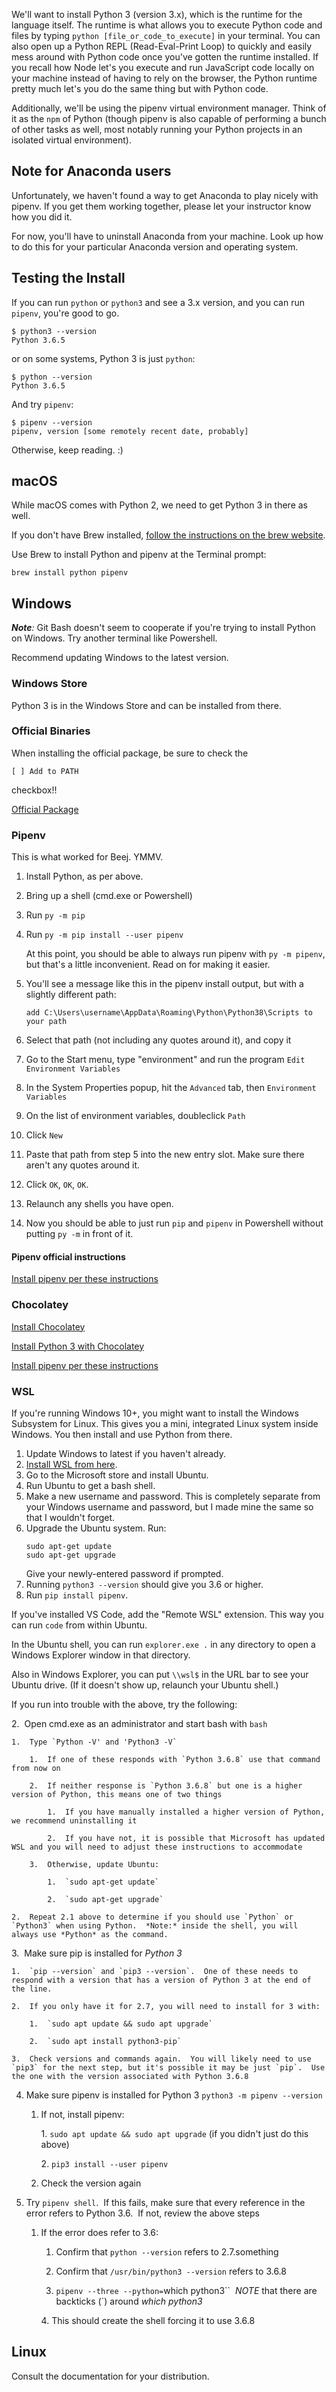 We'll want to install Python 3 (version 3.x), which is the runtime for the language itself. The runtime is what allows you to execute Python code and files by typing `python [file_or_code_to_execute]` in your terminal. You can also open up a Python REPL (Read-Eval-Print Loop) to quickly and easily mess around with Python code once you've gotten the runtime installed. If you recall how Node let's you execute and run JavaScript code locally on your machine instead of having to rely on the browser, the Python runtime pretty much let's you do the same thing but with Python code. 

Additionally, we'll be using the pipenv virtual environment manager. Think of it as the `npm` of Python (though pipenv is also capable of performing a bunch of other tasks as well, most notably running your Python projects in an isolated virtual environment). 

## Note for Anaconda users

Unfortunately, we haven't found a way to get Anaconda to play nicely with pipenv. If you get them working together, please let your instructor know how you did it.

For now, you'll have to uninstall Anaconda from your machine. Look up how to do this for your particular Anaconda version and operating system. 

## Testing the Install

If you can run `python` or `python3` and see a 3.x version, and you can run `pipenv`, you're good to go.

```
$ python3 --version
Python 3.6.5
```
or on some systems, Python 3 is just `python`:

```
$ python --version
Python 3.6.5
```

And try `pipenv`:

```
$ pipenv --version
pipenv, version [some remotely recent date, probably]
```

Otherwise, keep reading. :)

## macOS

While macOS comes with Python 2, we need to get Python 3 in there as well.

If you don't have Brew installed, [follow the instructions on the brew website](https://brew.sh/).

Use Brew to install Python and pipenv at the Terminal prompt:

```
brew install python pipenv
```

## Windows

_**Note**:_ Git Bash doesn't seem to cooperate if you're trying to install Python on Windows. Try another terminal like Powershell. 

Recommend updating Windows to the latest version.

### Windows Store

Python 3 is in the Windows Store and can be installed from there.

### Official Binaries

When installing the official package, be sure to check the

```
[ ] Add to PATH
```

checkbox!!

[Official Package](https://www.python.org/downloads/windows/)

### Pipenv

This is what worked for Beej. YMMV.

1. Install Python, as per above.
2. Bring up a shell (cmd.exe or Powershell)
3. Run `py -m pip`
4. Run `py -m pip install --user pipenv`

   At this point, you should be able to always run pipenv with `py -m pipenv`, but that's a little inconvenient. Read on for making it easier.

5. You'll see a message like this in the pipenv install output, but with a slightly different path:
   ```
   add C:\Users\username\AppData\Roaming\Python\Python38\Scripts to your path
   ```
6. Select that path (not including any quotes around it), and copy it
7. Go to the Start menu, type "environment" and run the program `Edit Environment Variables`
8. In the System Properties popup, hit the `Advanced` tab, then `Environment Variables`
9. On the list of environment variables, doubleclick `Path`
10. Click `New`
11. Paste that path from step 5 into the new entry slot. Make sure there aren't any quotes around it.
12. Click `OK`, `OK`, `OK`.
13. Relaunch any shells you have open.
14. Now you should be able to just run `pip` and `pipenv` in Powershell without putting `py -m` in front of it.

#### Pipenv official instructions

[Install pipenv per these instructions](http://docs.python-guide.org/en/latest/dev/virtualenvs/#virtualenvironments-ref)

### Chocolatey

[Install Chocolatey](https://chocolatey.org/install)

[Install Python 3 with Chocolatey](https://chocolatey.org/packages/python3)

[Install pipenv per these instructions](http://docs.python-guide.org/en/latest/dev/virtualenvs/#virtualenvironments-ref)

### WSL

If you're running Windows 10+, you might want to install the Windows Subsystem for Linux. This gives you a mini, integrated Linux system inside Windows. You then install and use Python from there.

1. Update Windows to latest if you haven't already.
2. [Install WSL from here](https://docs.microsoft.com/en-us/windows/wsl/install-win10).
3. Go to the Microsoft store and install Ubuntu.
4. Run Ubuntu to get a bash shell.
5. Make a new username and password. This is completely separate from your Windows username and password, but I made mine the same so that I wouldn't forget.
6. Upgrade the Ubuntu system. Run:
   ```
   sudo apt-get update
   sudo apt-get upgrade
   ```
   Give your newly-entered password if prompted.
7. Running `python3 --version` should give you 3.6 or higher.
8. Run `pip install pipenv`.

If you've installed VS Code, add the "Remote WSL" extension. This way you can run `code` from within Ubuntu.

In the Ubuntu shell, you can run `explorer.exe .` in any directory to open a Windows Explorer window in that directory.

Also in Windows Explorer, you can put `\\wsl$` in the URL bar to see your Ubuntu drive. (If it doesn't show up, relaunch your Ubuntu shell.)

If you run into trouble with the above, try the following:

2.  Open cmd.exe as an administrator and start bash with `bash`

    1.  Type `Python -V' and 'Python3 -V`

        1.  If one of these responds with `Python 3.6.8` use that command from now on

        2.  If neither response is `Python 3.6.8` but one is a higher version of Python, this means one of two things

            1.  If you have manually installed a higher version of Python, we recommend uninstalling it

            2.  If you have not, it is possible that Microsoft has updated WSL and you will need to adjust these instructions to accommodate

        3.  Otherwise, update Ubuntu:

            1.  `sudo apt-get update`

            2.  `sudo apt-get upgrade`

    2.  Repeat 2.1 above to determine if you should use `Python` or `Python3` when using Python.  *Note:* inside the shell, you will always use *Python* as the command.

3.  Make sure pip is installed for *Python 3*

    1.  `pip --version` and `pip3 --version`.  One of these needs to respond with a version that has a version of Python 3 at the end of the line.  

    2.  If you only have it for 2.7, you will need to install for 3 with:

        1.  `sudo apt update && sudo apt upgrade`

        2.  `sudo apt install python3-pip`

    3.  Check versions and commands again.  You will likely need to use `pip3` for the next step, but it's possible it may be just `pip`.  Use the one with the version associated with Python 3.6.8

4. Make sure pipenv is installed for Python 3 `python3 -m pipenv --version`

   1. If not, install pipenv:

      1. `sudo apt update && sudo apt upgrade` (if you didn't just do this above)

      2. `pip3 install --user pipenv`

   2. Check the version again

5. Try `pipenv shell`.  If this fails, make sure that every reference in the error refers to Python 3.6.  If not, review the above steps

   1. If the error does refer to 3.6:

      1. Confirm that `python --version` refers to 2.7.something

      2. Confirm that `/usr/bin/python3 --version` refers to 3.6.8

      3. `pipenv --three --python=`which python3``  *NOTE* that there are backticks (`) around *which python3*

      4. This should create the shell forcing it to use 3.6.8

## Linux
Consult the documentation for your distribution.